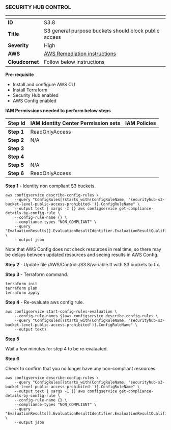 ### SECURITY HUB CONTROL


| <!-- -->    | <!-- -->    |
|-------------|-------------|
| **ID**  | S3.8  |
| **Title**  | S3 general purpose buckets should block public access |
| **Severity**  | High    |
| **AWS**  | [AWS Remediation instructions](https://docs.aws.amazon.com/securityhub/latest/userguide/s3-controls.html#s3-8)
| **Cloudcornet**  | Follow below instructions |

**Pre-requisite**
- Install and configure AWS CLI
- Install Terraform
- Security Hub enabled
- AWS Config enabled

**IAM Permissions needed to perform below steps**

| Step Id  | IAM Identity Center Permission sets   | IAM Policies   |
|-------------|-------------|-------------|
| **Step 1**  | ReadOnlyAccess  |
| **Step 2**  | N/A  |
| **Step 3**  |   |
| **Step 4**  |  |
| **Step 5**  | N/A  |
| **Step 6**  | ReadOnlyAccess  |


**Step 1** - Identity non compliant S3 buckets.

```
aws configservice describe-config-rules \
    --query "ConfigRules[?starts_with(ConfigRuleName, 'securityhub-s3-bucket-level-public-access-prohibited-')].ConfigRuleName" \
    --output text | xargs -I {} aws configservice get-compliance-details-by-config-rule \
    --config-rule-name {} \
    --compliance-types "NON_COMPLIANT" \
    --query "EvaluationResults[].EvaluationResultIdentifier.EvaluationResultQualifier.ResourceId" \
    --output json
```

Note that AWS Config does not check resources in real time, so there may be delays between updated resources and seeing results in AWS Config.

**Step 2** - Update file /AWS/Controls/S3.8/variable.tf with S3 buckets to fix.

**Step 3** - Terraform command.

```
terraform init
terraform plan
terraform apply
```

**Step 4** - Re-evaluate aws config rule.

```
aws configservice start-config-rules-evaluation \
    --config-rule-names $(aws configservice describe-config-rules \
    --query "ConfigRules[?starts_with(ConfigRuleName, 'securityhub-s3-bucket-level-public-access-prohibited')].ConfigRuleName" \
    --output text)
```

**Step 5**

Wait a few minutes for step 4 to be re-evaluated.

**Step 6**

Check to confirm that you no longer have any non-compliant resources.

```
aws configservice describe-config-rules \
    --query "ConfigRules[?starts_with(ConfigRuleName, 'securityhub-s3-bucket-level-public-access-prohibited-')].ConfigRuleName" \
    --output text | xargs -I {} aws configservice get-compliance-details-by-config-rule \
    --config-rule-name {} \
    --compliance-types "NON_COMPLIANT" \
    --query "EvaluationResults[].EvaluationResultIdentifier.EvaluationResultQualifier.ResourceId" \
    --output json
```
